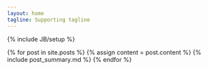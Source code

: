 ```yaml
---
layout: home
tagline: Supporting tagline
---
```

{% include JB/setup %}


{% for post in site.posts %}
{% assign content = post.content %}
{% include post_summary.md %}
{% endfor %}


